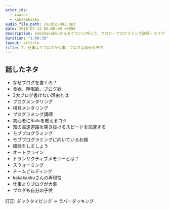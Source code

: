 ```yaml
---
actor_ids:
  - iwashi 
  - kakakakakku
audio_file_path: /audio/002.mp3
date: 2018-07-13 00:00:00 +0900
description: kakakakakkuさんをゲストに呼んで、ブログ・プログラミング講師・モブプロ・チームビルディングなどについて話しているエピソードです。
duration: "1:00:38"
layout: article
title: 2. 仕事よりブログが大事、ブログは自分の子供
---
```


## 話したネタ

- なぜブログを書くの？
- 食欲、睡眠欲、ブログ欲
- 3大ブログ書けない理由とは
- ブログメンタリング
- 相互メンタリング
- プログラミング講師
- 初心者にRailsを教えるコツ
- 知の高速道路を突き抜けるスピードを加速する
- モブプログラミング
- モブプログラミングに向いているお題
- 雑談をしましょう
- オートクライン
- トランザクティブメモリーとは？
- スウォーミング
- チームビルディング
- kakakakkuさんの再現性
- 仕事よりブログが大事
- ブログも自分の子供

訂正: ダックタイピング -> ラバーダッキング